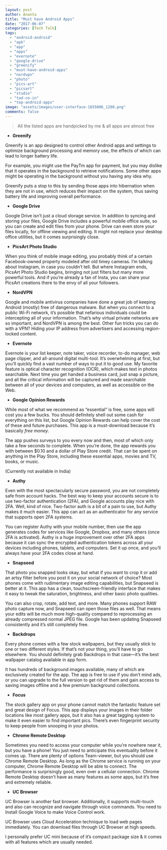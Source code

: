```yaml
---
layout: post
author: Ananta
title: "Must have Android Apps"
date: "2017-06-07"
categories: [Tech Talk]
tags: 
  - "android-android"
  - "apk"
  - "app"
  - "apps"
  - "evernote"
  - "google-drive"
  - "greenify"
  - "must-have-android-apps"
  - "nordvpn"
  - "photo"
  - "pics-art"
  - "picsart"
  - "studio"
  - "tad-co-in"
  - "top-android-apps"
image: "assets/images/user-interface-1655006_1280.png"
comments: false
---
```


> All the listed apps are handpicked by me & all apps are almost free

- **Greenify**

Greenify is an app designed to control other Android apps and settings to optimize background processing and memory use, the effects of which can lead to longer battery life.

For example, you might use the PayTm app for payment, but you may dislike that it operates in the background to retrieve notifications. Some other apps might be operating in the background without you having any idea why.

Greenify puts a stop to this by sending those apps into hibernation when they are not in use, which reduces their impact on the system, thus saving battery life and improving overall performance.

- **Google Drive**

Google Drive isn’t just a cloud storage service. In addition to syncing and storing your files, Google Drive includes a powerful mobile office suite, so you can create and edit files from your phone. Drive can even store your files locally, for offline viewing and editing. It might not replace your desktop office utilities, but it comes surprisingly close.

- **PicsArt Photo Studio**

When you think of mobile image editing, you probably think of a certain Facebook-owned property modeled after old timey cameras. I’m talking about Instagram, in case you couldn’t tell. But where Instagram ends, PicsArt Photo Studio begins, bringing not just filters but many more powerful tools. And if you’re already a fan of Insta, you can share your PicsArt creations there to the envy of all your followers.

- **NordVPN**

Google and mobile antivirus companies have done a great job of keeping Android (mostly) free of dangerous malware. But when you connect to a public Wi-Fi network, it’s possible that nefarious individuals could be intercepting all of your information. That’s why virtual private networks are so important, and NordVPN is among the best. Other fun tricks you can do with a VPN? Hiding your IP address from advertisers and accessing region-locked content.

- **Evernote**

Evernote is your list keeper, note taker, voice recorder, to-do manager, web page clipper, and all-around digital multi-tool. It’s overwhelming at first, but you’ll quickly find a vast number of ways to put it to good use. My favorite feature is optical character recognition (OCR), which makes text in photos searchable. Next time you get handed a business card, just snap a picture, and all the critical information will be captured and made searchable between all of your devices and computers, as well as accessible on the Web.

- **Google Opinion Rewards**

While most of what we recommend as “essential” is free, some apps will cost you a few bucks. You should definitely shell out some cash for everything on this list, but Google Opinion Rewards can help cover the cost of these and future purchases. This app is a must-download because it’s basically _free money_.

The app pushes surveys to you every now and then, most of which only take a few seconds to complete. When you’re done, the app rewards you with between $0.10 and a dollar of Play Store credit. That can be spent on anything in the Play Store, including these essential apps, movies and TV, books, or music.

(Currently not available in India)

- **Authy**

Even with the most spectacularly secure password, you are not completely safe from account hacks. The best way to keep your accounts secure is to use two-factor authentication (2FA), and Google accounts play nice with 2FA. Well, kind of nice. Two-factor auth is a bit of a pain to use, but Authy makes it much easier. This app can act as an authenticator for any service that supports open 2FA systems.

You can register Authy with your mobile number, then use the app generates codes for services like Google, Dropbox, and many others (once 2FA is activated). Authy is a huge improvement over other 2FA apps because it can sync the encrypted authentication tokens across all your devices including phones, tablets, and computers. Set it up once, and you’ll always have your 2FA codes close at hand.

- **Snapseed**

That photo you snapped looks okay, but what if you want to crop it or add an artsy filter before you post it on your social network of choice? Most phones come with rudimentary image editing capabilities, but Snapseed is better at it. This app has a clean, touchscreen-friendly interface that makes it easy to tweak the saturation, brightness, and other basic photo qualities.

You can also crop, rotate, add text, and more. Many phones support RAW photo capture now, and Snapseed can open those files as well. That means your edits will be much more high-quality compared to reprocessing an already compressed normal JPEG file. Google has been updating Snapseed consistently and it’s still completely free.

- **Backdrops**

Every phone comes with a few stock wallpapers, but they usually stick to one or two different styles. If that’s not your thing, you’ll have to go elsewhere. You should definitely grab Backdrops in that case—it’s the best wallpaper catalog available in app form.

It has hundreds of background images available, many of which are exclusively created for the app. The app is free to use if you don’t mind ads, or you can upgrade to the full version to get rid of them and gain access to saving images offline and a few premium background collections.

- **Focus**

The stock gallery app on your phone cannot match the fantastic feature set and great design of Focus. This app displays your images in their folder locations like most gallery apps, but it also has a great tagging system to make it even easier to find important pics. There’s even fingerprint security to keep people from snooping in your photos.

- **Chrome Remote Desktop**

Sometimes you need to access your computer while you’re nowhere near it, but you have a phone! You just need to anticipate this eventuality before it comes up. There are plenty of options Team-viewer, but you should use Chrome Remote Desktop. As long as the Chrome service is running on your computer, Chrome Remote Desktop will be able to connect. The performance is surprisingly good, even over a cellular connection. Chrome Remote Desktop doesn’t have as many features as some apps, but it’s free and extremely reliable.

- **UC Browser**

UC Browser is another fast browser. Additionally, it supports multi-touch and also can recognize and navigate through voice commands. You need to Install Google Voice to make Voice Control work.

UC Browser uses Cloud Acceleration technique to load web pages immediately. You can download files through UC Browser at high speeds.

I personally prefer UC mini because of it’s compact package size & it comes with all features which are usually needed.
